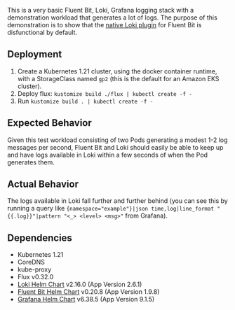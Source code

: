 This is a very basic Fluent Bit, Loki, Grafana logging stack with a demonstration workload that generates a lot of logs. The purpose of this demonstration is to show that the [native Loki plugin](https://docs.fluentbit.io/manual/pipeline/outputs/loki) for Fluent Bit is disfunctional by default.

## Deployment

1. Create a Kubernetes 1.21 cluster, using the docker container runtime, with a StorageClass named `gp2` (this is the default for an Amazon EKS cluster).
2. Deploy flux: `kustomize build ./flux | kubectl create -f -`
3. Run `kustomize build . | kubectl create -f -`

## Expected Behavior

Given this test workload consisting of two Pods generating a modest 1-2 log messages per second, Fluent Bit and Loki should easily be able to keep up and have logs available in Loki within a few seconds of when the Pod generates them.

## Actual Behavior

The logs available in Loki fall further and further behind (you can see this by running a query like `{namespace="example"}|json time,log|line_format "{{.log}}"|pattern "<_> <level> <msg>"` from Grafana).

## Dependencies

 * Kubernetes 1.21
 * CoreDNS
 * kube-proxy
 * Flux v0.32.0
 * [Loki Helm Chart](https://github.com/grafana/helm-charts/tree/loki-2.16.0/charts/loki) v2.16.0 (App Version 2.6.1)
 * [Fluent Bit Helm Chart](https://github.com/fluent/helm-charts/tree/fluent-bit-0.20.8/charts/fluent-bit) v0.20.8 (App Version 1.9.8)
 * [Grafana Helm Chart](https://github.com/grafana/helm-charts/tree/grafana-6.38.5/charts/grafana) v6.38.5 (App Version 9.1.5)
